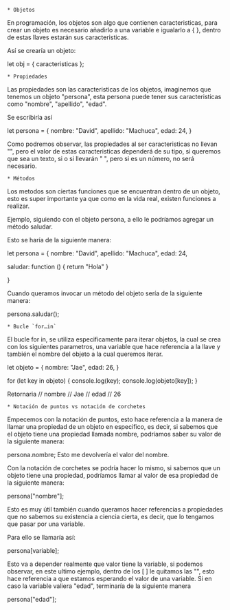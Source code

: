     * Objetos

En programación, los objetos son algo que contienen caracteristicas, para crear un objeto es necesario añadirlo a una variable e igualarlo a { }, dentro de estas llaves estarán sus caracteristicas.

Así se crearía un objeto:

let obj = {
caracteristicas
};

    * Propiedades

Las propiedades son las caracteristicas de los objetos, imaginemos que tenemos un objeto "persona", esta persona puede tener sus caracteristicas como "nombre", "apellido", "edad".

Se escribiría así

let persona = {
nombre: "David",
apellido: "Machuca",
edad: 24,
}

Como podremos observar, las propiedades al ser caracteristicas no llevan "", pero el valor de estas caracteristicas dependerá de su tipo, si queremos que sea un texto, si o si llevarán " ", pero si es un número, no será necesario.

    * Métodos

Los metodos son ciertas funciones que se encuentran dentro de un objeto, esto es super importante ya que como en la vida real, existen funciones a realizar.

Ejemplo, siguiendo con el objeto persona, a ello le podríamos agregar un método saludar.

Esto se haría de la siguiente manera:

let persona = {
nombre: "David",
apellido: "Machuca",
edad: 24,

saludar: function () {
return "Hola"
}

}

Cuando queramos invocar un método del objeto sería de la siguiente manera:

persona.saludar();

    * Bucle `for…in`

El bucle for in, se utiliza especificamente para iterar objetos, la cual se crea con los siguientes parametros, una variable que hace referencia a la llave y también el nombre del objeto a la cual queremos iterar.

let objeto = {
nombre: "Jae",
edad: 26,
}

for (let key in objeto) {
console.log(key);
console.log(objeto[key]);
}

Retornaria
// nombre
// Jae
// edad
// 26

    * Notación de puntos vs notación de corchetes

Empecemos con la notación de puntos, esto hace referencia a la manera de llamar una propiedad de un objeto en especifico, es decir, si sabemos que el objeto tiene una propiedad llamada nombre, podríamos saber su valor de la siguiente manera:

persona.nombre;
Esto me devolvería el valor del nombre.

Con la notación de corchetes se podría hacer lo mismo, si sabemos que un objeto tiene una propiedad, podríamos llamar al valor de esa propiedad de la siguiente manera:

persona["nombre"];

Esto es muy útil también cuando queramos hacer referencias a propiedades que no sabemos su existencia a ciencia cierta, es decir, que lo tengamos que pasar por una variable.

Para ello se llamaría así:

persona[variable];

Esto va a depender realmente que valor tiene la variable, si podemos observar, en este ultimo ejemplo, dentro de los [ ] le quitamos las "", esto hace referencia a que estamos esperando el valor de una variable. Si en caso la variable valiera "edad", terminaría de la siguiente manera

persona["edad"];
